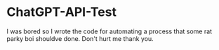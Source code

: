 # ChatGPT-API-Test
I was bored so I wrote the code for automating a process that some rat parky boi shouldve done. Don't hurt me thank you.
